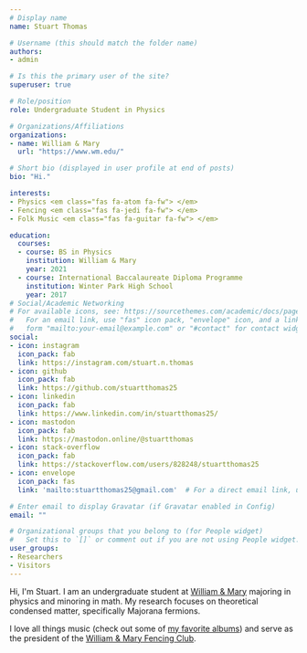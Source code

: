 ```yaml
---
# Display name
name: Stuart Thomas

# Username (this should match the folder name)
authors:
- admin

# Is this the primary user of the site?
superuser: true

# Role/position
role: Undergraduate Student in Physics

# Organizations/Affiliations
organizations:
- name: William & Mary
  url: "https://www.wm.edu/"

# Short bio (displayed in user profile at end of posts)
bio: "Hi."

interests:
- Physics <em class="fas fa-atom fa-fw"> </em>
- Fencing <em class="fas fa-jedi fa-fw"> </em>
- Folk Music <em class="fas fa-guitar fa-fw"> </em>

education:
  courses:
  - course: BS in Physics
    institution: William & Mary
    year: 2021
  - course: International Baccalaureate Diploma Programme
    institution: Winter Park High School
    year: 2017
# Social/Academic Networking
# For available icons, see: https://sourcethemes.com/academic/docs/page-builder/#icons
#   For an email link, use "fas" icon pack, "envelope" icon, and a link in the
#   form "mailto:your-email@example.com" or "#contact" for contact widget.
social:
- icon: instagram 
  icon_pack: fab
  link: https://instagram.com/stuart.n.thomas
- icon: github
  icon_pack: fab
  link: https://github.com/stuartthomas25
- icon: linkedin
  icon_pack: fab
  link: https://www.linkedin.com/in/stuartthomas25/
- icon: mastodon
  icon_pack: fab
  link: https://mastodon.online/@stuartthomas
- icon: stack-overflow
  icon_pack: fab
  link: https://stackoverflow.com/users/828248/stuartthomas25
- icon: envelope
  icon_pack: fas
  link: 'mailto:stuartthomas25@gmail.com'  # For a direct email link, use "mailto:test@example.org".

# Enter email to display Gravatar (if Gravatar enabled in Config)
email: ""

# Organizational groups that you belong to (for People widget)
#   Set this to `[]` or comment out if you are not using People widget.
user_groups:
- Researchers
- Visitors
---
```


Hi, I'm Stuart. I am an undergraduate student at [William & Mary](http://www.wm.edu/) majoring in physics and minoring in math. My research focuses on theoretical condensed matter, specifically Majorana fermions.

I love all things music (check out some of [my favorite albums](http://files.stuartthomas.us/albums/)) and serve as the president of the [William & Mary Fencing Club](https://fencing.blogs.wm.edu/).<a rel="me" href="https://mastodon.online/@stuartthomas"></a>
